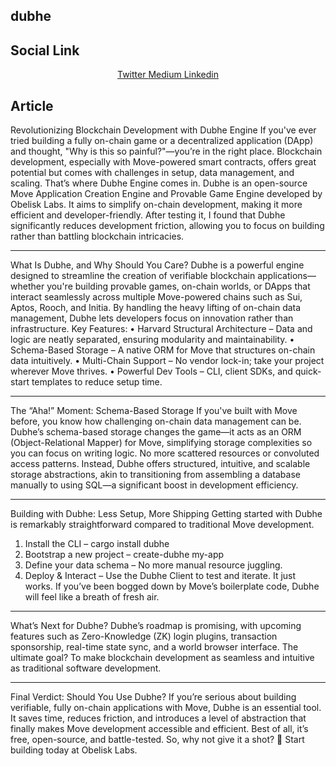 
## dubhe

## Social Link 


<div align="center">
  <a href="https://x.com/nafiuig/status/1885947409127072225">
  Twitter
  </a>
  <a href="https://medium.com/@nafiuig/revolutionizing-blockchain-development-with-dubhe-engine-ef4b3742d9ec">
  Medium
  </a>

</a>
  <a href="  https://www.linkedin.com/posts/nafiuishaaq_blockchain-web3-movelanguage-activity-7291717703780700160-Lrsg?utm_source=share&utm_medium=member_desktop">
  Linkedin
  </a>

</div>


## Article 


Revolutionizing Blockchain Development with Dubhe Engine
If you've ever tried building a fully on-chain game or a decentralized application (DApp) and thought, "Why is this so painful?"—you’re in the right place. Blockchain development, especially with Move-powered smart contracts, offers great potential but comes with challenges in setup, data management, and scaling. That’s where Dubhe Engine comes in.
Dubhe is an open-source Move Application Creation Engine and Provable Game Engine developed by Obelisk Labs. It aims to simplify on-chain development, making it more efficient and developer-friendly. After testing it, I found that Dubhe significantly reduces development friction, allowing you to focus on building rather than battling blockchain intricacies.
________________________________________
What Is Dubhe, and Why Should You Care?
Dubhe is a powerful engine designed to streamline the creation of verifiable blockchain applications—whether you're building provable games, on-chain worlds, or DApps that interact seamlessly across multiple Move-powered chains such as Sui, Aptos, Rooch, and Initia. By handling the heavy lifting of on-chain data management, Dubhe lets developers focus on innovation rather than infrastructure.
Key Features:
•	Harvard Structural Architecture – Data and logic are neatly separated, ensuring modularity and maintainability.
•	Schema-Based Storage – A native ORM for Move that structures on-chain data intuitively.
•	Multi-Chain Support – No vendor lock-in; take your project wherever Move thrives.
•	Powerful Dev Tools – CLI, client SDKs, and quick-start templates to reduce setup time.
________________________________________
The “Aha!” Moment: Schema-Based Storage
If you've built with Move before, you know how challenging on-chain data management can be. Dubhe’s schema-based storage changes the game—it acts as an ORM (Object-Relational Mapper) for Move, simplifying storage complexities so you can focus on writing logic.
No more scattered resources or convoluted access patterns. Instead, Dubhe offers structured, intuitive, and scalable storage abstractions, akin to transitioning from assembling a database manually to using SQL—a significant boost in development efficiency.
________________________________________
Building with Dubhe: Less Setup, More Shipping
Getting started with Dubhe is remarkably straightforward compared to traditional Move development.
1.	Install the CLI – cargo install dubhe
2.	Bootstrap a new project – create-dubhe my-app
3.	Define your data schema – No more manual resource juggling.
4.	Deploy & Interact – Use the Dubhe Client to test and iterate.
It just works. If you’ve been bogged down by Move’s boilerplate code, Dubhe will feel like a breath of fresh air.
________________________________________
What’s Next for Dubhe?
Dubhe’s roadmap is promising, with upcoming features such as Zero-Knowledge (ZK) login plugins, transaction sponsorship, real-time state sync, and a world browser interface. The ultimate goal? To make blockchain development as seamless and intuitive as traditional software development.
________________________________________
Final Verdict: Should You Use Dubhe?
If you’re serious about building verifiable, fully on-chain applications with Move, Dubhe is an essential tool. It saves time, reduces friction, and introduces a level of abstraction that finally makes Move development accessible and efficient.
Best of all, it’s free, open-source, and battle-tested. So, why not give it a shot? 🚀
Start building today at Obelisk Labs.

